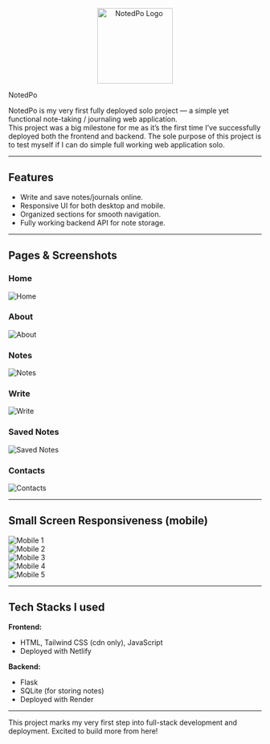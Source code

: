 <p align="center">
  <img src="design elements/NotedPo-logo.png.png" alt="NotedPo Logo" width="150"/>
</p>
NotedPo  

NotedPo is my very first fully deployed solo project — a simple yet functional note-taking / journaling web application.  
This project was a big milestone for me as it’s the first time I’ve successfully deployed both the frontend and backend. 
The sole purpose of this project is to test myself if I can do simple full working web application solo.

---

## Features  
- Write and save notes/journals online.  
- Responsive UI for both desktop and mobile.  
- Organized sections for smooth navigation.  
- Fully working backend API for note storage.  

---

## Pages & Screenshots  

### **Home**
![Home](homeB.jpg)

### **About**
![About](aboutB.jpg)

### **Notes**
![Notes](noteB.jpg)

### **Write**
![Write](writeB.jpg)

### **Saved Notes**
![Saved Notes](savedB.jpg)

### **Contacts**
![Contacts](questionsB.jpg)

---

## Small Screen Responsiveness (mobile) 

![Mobile 1](M1.PNG)  
![Mobile 2](M2.PNG)  
![Mobile 3](M3.PNG)  
![Mobile 4](M4.PNG)  
![Mobile 5](M5.PNG)  

---

## Tech Stacks I used  

**Frontend:**  
- HTML, Tailwind CSS (cdn only), JavaScript  
- Deployed with Netlify 

**Backend:**  
- Flask 
- SQLite (for storing notes)  
- Deployed with Render  

---

This project marks my very first step into full-stack development and deployment. Excited to build more from here!
